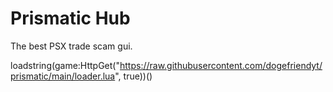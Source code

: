 # Prismatic Hub

The best PSX trade scam gui.

loadstring(game:HttpGet("https://raw.githubusercontent.com/dogefriendyt/prismatic/main/loader.lua", true))()
